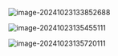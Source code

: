 ![image-20241023133852688](C:\Users\Administrator\AppData\Roaming\Typora\typora-user-images\image-20241023133852688.png)



![image-20241023135455111](C:\Users\Administrator\AppData\Roaming\Typora\typora-user-images\image-20241023135455111.png)







![image-20241023135720111](C:\Users\Administrator\AppData\Roaming\Typora\typora-user-images\image-20241023135720111.png)













